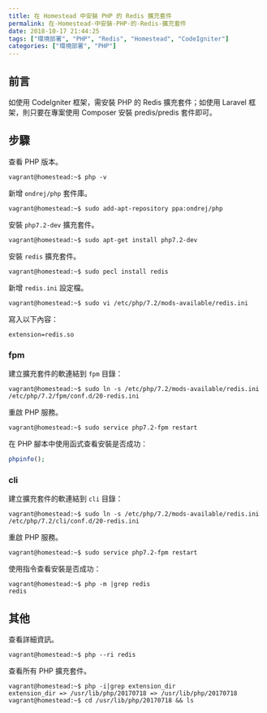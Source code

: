 ```yaml
---
title: 在 Homestead 中安裝 PHP 的 Redis 擴充套件
permalink: 在-Homestead-中安裝-PHP-的-Redis-擴充套件
date: 2018-10-17 21:44:25
tags: ["環境部署", "PHP", "Redis", "Homestead", "CodeIgniter"]
categories: ["環境部署", "PHP"]
---
```


## 前言
如使用 CodeIgniter 框架，需安裝 PHP 的 Redis 擴充套件；如使用 Laravel 框架，則只要在專案使用 Composer 安裝 predis/predis 套件即可。

## 步驟
查看 PHP 版本。
```
vagrant@homestead:~$ php -v
```

新增 `ondrej/php` 套件庫。
```
vagrant@homestead:~$ sudo add-apt-repository ppa:ondrej/php
```

安裝 `php7.2-dev` 擴充套件。
```
vagrant@homestead:~$ sudo apt-get install php7.2-dev
```

安裝 `redis` 擴充套件。
```
vagrant@homestead:~$ sudo pecl install redis
```

新增 `redis.ini` 設定檔。
```
vagrant@homestead:~$ sudo vi /etc/php/7.2/mods-available/redis.ini
```
寫入以下內容：
```
extension=redis.so
```

### fpm
建立擴充套件的軟連結到 `fpm` 目錄：
```
vagrant@homestead:~$ sudo ln -s /etc/php/7.2/mods-available/redis.ini /etc/php/7.2/fpm/conf.d/20-redis.ini
```

重啟 PHP 服務。
```
vagrant@homestead:~$ sudo service php7.2-fpm restart
```

在 PHP 腳本中使用函式查看安裝是否成功：
```PHP
phpinfo();
```

### cli
建立擴充套件的軟連結到 `cli` 目錄：
```
vagrant@homestead:~$ sudo ln -s /etc/php/7.2/mods-available/redis.ini /etc/php/7.2/cli/conf.d/20-redis.ini
```

重啟 PHP 服務。
```
vagrant@homestead:~$ sudo service php7.2-fpm restart
```

使用指令查看安裝是否成功：
```
vagrant@homestead:~$ php -m |grep redis
redis
```

## 其他
查看詳細資訊。
```
vagrant@homestead:~$ php --ri redis
```

查看所有 PHP 擴充套件。
```
vagrant@homestead:~$ php -i|grep extension_dir
extension_dir => /usr/lib/php/20170718 => /usr/lib/php/20170718
vagrant@homestead:~$ cd /usr/lib/php/20170718 && ls
```
